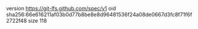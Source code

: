 version https://git-lfs.github.com/spec/v1
oid sha256:66e616211af03b0d77b8be8e8d96481536f24a08de0667d3fc8f71f6f2722f48
size 118
